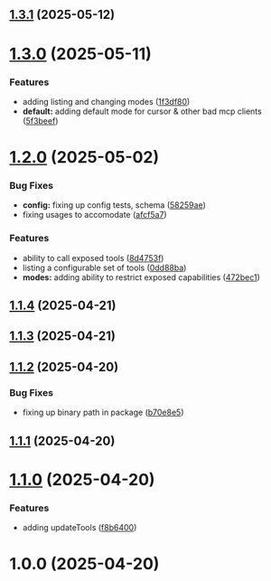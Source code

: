 ## [1.3.1](https://github.com/kranners/jailbreak-mcp/compare/v1.3.0...v1.3.1) (2025-05-12)

# [1.3.0](https://github.com/kranners/jailbreak-mcp/compare/v1.2.0...v1.3.0) (2025-05-11)


### Features

* adding listing and changing modes ([1f3df80](https://github.com/kranners/jailbreak-mcp/commit/1f3df8045760ee51e9729054dcaf60c651447f2a))
* **default:** adding default mode for cursor & other bad mcp clients ([5f3beef](https://github.com/kranners/jailbreak-mcp/commit/5f3beefef5ae6b12ed1d540b031b916b0e83215e))

# [1.2.0](https://github.com/kranners/jailbreak-mcp/compare/v1.1.4...v1.2.0) (2025-05-02)


### Bug Fixes

* **config:** fixing up config tests, schema ([58259ae](https://github.com/kranners/jailbreak-mcp/commit/58259aecef2408d44d080516ca60857e6c206eda))
* fixing usages to accomodate ([afcf5a7](https://github.com/kranners/jailbreak-mcp/commit/afcf5a7f1d54aee3323bf7b58a942e0c61306db1))


### Features

* ability to call exposed tools ([8d4753f](https://github.com/kranners/jailbreak-mcp/commit/8d4753f7a1a218495a2230b7afd2368221fdbc73))
* listing a configurable set of tools ([0dd88ba](https://github.com/kranners/jailbreak-mcp/commit/0dd88ba2d3bfcc8a1997712e61ce555c2164f34c))
* **modes:** adding ability to restrict exposed capabilities ([472bec1](https://github.com/kranners/jailbreak-mcp/commit/472bec1c26674032627834b9279e9571e5025135))

## [1.1.4](https://github.com/kranners/jailbreak-mcp/compare/v1.1.3...v1.1.4) (2025-04-21)

## [1.1.3](https://github.com/kranners/jailbreak-mcp/compare/v1.1.2...v1.1.3) (2025-04-21)

## [1.1.2](https://github.com/kranners/jailbreak-mcp/compare/v1.1.1...v1.1.2) (2025-04-20)


### Bug Fixes

* fixing up binary path in package ([b70e8e5](https://github.com/kranners/jailbreak-mcp/commit/b70e8e566280c0705a2c859f1b3111d9a61f1eb2))

## [1.1.1](https://github.com/kranners/jailbreak-mcp/compare/v1.1.0...v1.1.1) (2025-04-20)

# [1.1.0](https://github.com/kranners/jailbreak-mcp/compare/v1.0.0...v1.1.0) (2025-04-20)


### Features

* adding updateTools ([f8b6400](https://github.com/kranners/jailbreak-mcp/commit/f8b64009ef87a5ecb325423fa005421dbcc6b4b6))

# 1.0.0 (2025-04-20)
